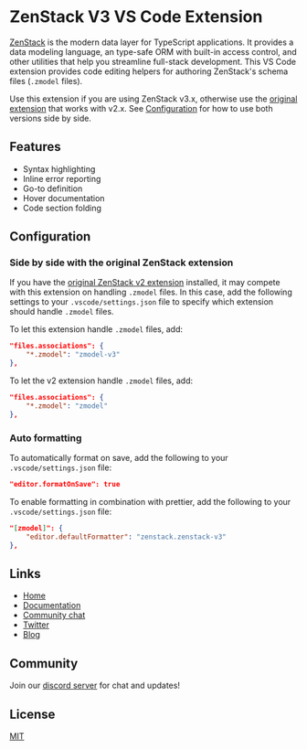 # ZenStack V3 VS Code Extension

[ZenStack](https://zenstack.dev) is the modern data layer for TypeScript applications. It provides a data modeling language, an type-safe ORM with built-in access control, and other utilities that help you streamline full-stack development. This VS Code extension provides code editing helpers for authoring ZenStack's schema files (`.zmodel` files).

Use this extension if you are using ZenStack v3.x, otherwise use the [original extension](https://marketplace.visualstudio.com/items?itemName=zenstack.zenstack) that works with v2.x. See [Configuration](#configuration) for how to use both versions side by side.

## Features

- Syntax highlighting
- Inline error reporting
- Go-to definition
- Hover documentation
- Code section folding

## Configuration

### Side by side with the original ZenStack extension

If you have the [original ZenStack v2 extension](https://marketplace.visualstudio.com/items?itemName=zenstack.zenstack) installed, it may compete with this extension on handling `.zmodel` files. In this case, add the following settings to your `.vscode/settings.json` file to specify which extension should handle `.zmodel` files.

To let this extension handle `.zmodel` files, add:

```json
"files.associations": {
    "*.zmodel": "zmodel-v3"
},
```

To let the v2 extension handle `.zmodel` files, add:

```json
"files.associations": {
    "*.zmodel": "zmodel"
},
```

### Auto formatting

To automatically format on save, add the following to your `.vscode/settings.json` file:

```json
"editor.formatOnSave": true
```

To enable formatting in combination with prettier, add the following to your `.vscode/settings.json` file:

```json
"[zmodel]": {
    "editor.defaultFormatter": "zenstack.zenstack-v3"
},
```

## Links

- [Home](https://zenstack.dev/v3)
- [Documentation](https://zenstack.dev/docs/x.3)
- [Community chat](https://discord.gg/Ykhr738dUe)
- [Twitter](https://twitter.com/zenstackhq)
- [Blog](https://zenstack.dev/blog)

## Community

Join our [discord server](https://discord.gg/Ykhr738dUe) for chat and updates!

## License

[MIT](https://github.com/zenstackhq/zenstack/blob/main/LICENSE)
